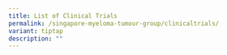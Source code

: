 ```yaml
---
title: List of Clinical Trials
permalink: /singapore-myeloma-tumour-group/clinicaltrials/
variant: tiptap
description: ""
---
```

<p></p>